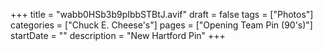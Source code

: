 +++
title = "wabb0HSb3b9pIbbSTBtJ.avif"
draft = false
tags = ["Photos"]
categories = ["Chuck E. Cheese's"]
pages = ["Opening Team Pin (90's)"]
startDate = ""
description = "New Hartford Pin"
+++
